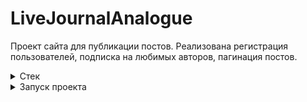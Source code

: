 # LiveJournalAnalogue

Проект сайта для публикации постов. Реализована регистрация пользователей, подписка на любимых авторов, пагинация постов.

<details>
<summary>Стек</summary>

- [![Python](https://img.shields.io/badge/Python-3.9-blue?style=flat-square&logo=Python&logoColor=3776AB&labelColor=d0d0d0)](https://www.python.org/)
- [![Django](https://img.shields.io/badge/Django-2.2.16-blue?style=flat-square&logo=Django&logoColor=3776AB&labelColor=d0d0d0)](https://docs.djangoproject.com/en/4.2/releases/2.2.16/)
</details>

<details>
<summary>Запуск проекта</summary>

1) Клонировать репозиторий и перейти в папку c проектом;
2) Создать и активировать виртуальное окружение:
    ```
        python3 -m venv venv
        source venv/scripts/activate
    ```
3) Установить зависимости из файла requirements.txt:

    ```
    python3 -m pip install --upgrade pip
    pip install -r requirements.txt
    ```
4) Перейти в папку "yatube"
    ```
    cd yatube
    ```
5) Выполнить команду 
    ```
    python manage.py runserver
    ```
После выполнения всех пунктов проект будет доступен по адресу http://127.0.0.1:8000/
</details>